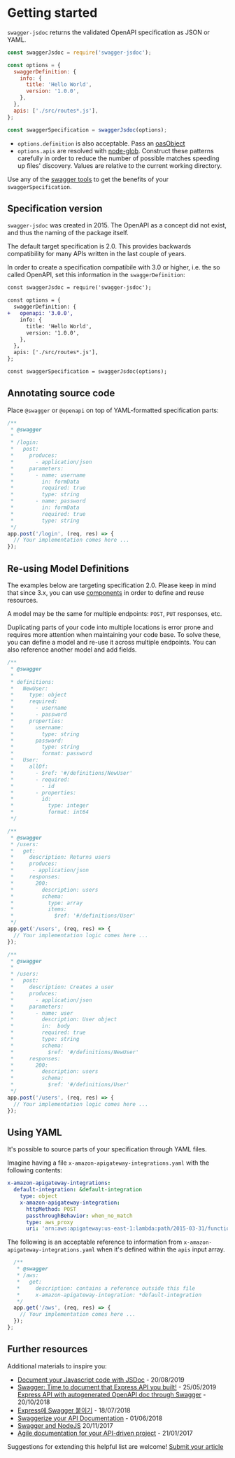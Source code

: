 # Getting started

`swagger-jsdoc` returns the validated OpenAPI specification as JSON or YAML.

```javascript
const swaggerJsdoc = require('swagger-jsdoc');

const options = {
  swaggerDefinition: {
    info: {
      title: 'Hello World',
      version: '1.0.0',
    },
  },
  apis: ['./src/routes*.js'],
};

const swaggerSpecification = swaggerJsdoc(options);
```

- `options.definition` is also acceptable. Pass an [oasObject](https://swagger.io/specification/#oasObject)
- `options.apis` are resolved with [node-glob](https://github.com/isaacs/node-glob). Construct these patterns carefully in order to reduce the number of possible matches speeding up files' discovery. Values are relative to the current working directory.

Use any of the [swagger tools](https://swagger.io/tools/) to get the benefits of your `swaggerSpecification`.

## Specification version

`swagger-jsdoc` was created in 2015. The OpenAPI as a concept did not exist, and thus the naming of the package itself.

The default target specification is 2.0. This provides backwards compatibility for many APIs written in the last couple of years.

In order to create a specification compatibile with 3.0 or higher, i.e. the so called OpenAPI, set this information in the `swaggerDefinition`:

```diff
const swaggerJsdoc = require('swagger-jsdoc');

const options = {
  swaggerDefinition: {
+   openapi: '3.0.0',
    info: {
      title: 'Hello World',
      version: '1.0.0',
    },
  },
  apis: ['./src/routes*.js'],
};

const swaggerSpecification = swaggerJsdoc(options);
```

## Annotating source code

Place `@swagger` or `@openapi` on top of YAML-formatted specification parts:

```javascript
/**
 * @swagger
 *
 * /login:
 *   post:
 *     produces:
 *       - application/json
 *     parameters:
 *       - name: username
 *         in: formData
 *         required: true
 *         type: string
 *       - name: password
 *         in: formData
 *         required: true
 *         type: string
 */
app.post('/login', (req, res) => {
  // Your implementation comes here ...
});
```

## Re-using Model Definitions

The examples below are targeting specification 2.0. Please keep in mind that since 3.x, you can use [components](https://swagger.io/docs/specification/components/) in order to define and reuse resources.

A model may be the same for multiple endpoints: `POST`, `PUT` responses, etc.

Duplicating parts of your code into multiple locations is error prone and requires more attention when maintaining your code base. To solve these, you can define a model and re-use it across multiple endpoints. You can also reference another model and add fields.

```javascript
/**
 * @swagger
 *
 * definitions:
 *   NewUser:
 *     type: object
 *     required:
 *       - username
 *       - password
 *     properties:
 *       username:
 *         type: string
 *       password:
 *         type: string
 *         format: password
 *   User:
 *     allOf:
 *       - $ref: '#/definitions/NewUser'
 *       - required:
 *         - id
 *       - properties:
 *         id:
 *           type: integer
 *           format: int64
 */

/**
 * @swagger
 * /users:
 *   get:
 *     description: Returns users
 *     produces:
 *      - application/json
 *     responses:
 *       200:
 *         description: users
 *         schema:
 *           type: array
 *           items:
 *             $ref: '#/definitions/User'
 */
app.get('/users', (req, res) => {
  // Your implementation logic comes here ...
});

/**
 * @swagger
 *
 * /users:
 *   post:
 *     description: Creates a user
 *     produces:
 *       - application/json
 *     parameters:
 *       - name: user
 *         description: User object
 *         in:  body
 *         required: true
 *         type: string
 *         schema:
 *           $ref: '#/definitions/NewUser'
 *     responses:
 *       200:
 *         description: users
 *         schema:
 *           $ref: '#/definitions/User'
 */
app.post('/users', (req, res) => {
  // Your implementation logic comes here ...
});
```

## Using YAML

It's possible to source parts of your specification through YAML files.

Imagine having a file `x-amazon-apigateway-integrations.yaml` with the following contents:

```yaml
x-amazon-apigateway-integrations:
  default-integration: &default-integration
    type: object
    x-amazon-apigateway-integration:
      httpMethod: POST
      passthroughBehavior: when_no_match
      type: aws_proxy
      uri: 'arn:aws:apigateway:us-east-1:lambda:path/2015-03-31/functions/arn:aws:lambda:us-east-1:123456789:function:helloworldlambda/invocations'
```

The following is an acceptable reference to information from `x-amazon-apigateway-integrations.yaml` when it's defined within the `apis` input array.

```javascript
  /**
   * @swagger
   * /aws:
   *   get:
   *     description: contains a reference outside this file
   *     x-amazon-apigateway-integration: *default-integration
   */
  app.get('/aws', (req, res) => {
    // Your implementation comes here ...
  });
};
```

## Further resources

Additional materials to inspire you:

- [Document your Javascript code with JSDoc](https://dev.to/paulasantamaria/document-your-javascript-code-with-jsdoc-2fbf) - 20/08/2019
- [Swagger: Time to document that Express API you built!](https://levelup.gitconnected.com/swagger-time-to-document-that-express-api-you-built-9b8faaeae563) - 25/05/2019
  [Express API with autogenerated OpenAPI doc through Swagger](https://www.acuriousanimal.com/blog/2018/10/20/express-swagger-doc) - 20/10/2018
- [Express에 Swagger 붙이기](https://gongzza.github.io/javascript/nodejs/swagger-node-express/) - 18/07/2018
- [Swaggerize your API Documentation](http://imaginativethinking.ca/swaggerize-your-api-documentation/) - 01/06/2018
- [Swagger and NodeJS](https://mherman.org/blog/swagger-and-nodejs/) 20/11/2017
- [Agile documentation for your API-driven project](https://kalinchernev.github.io/agile-documentation-api-driven-project) - 21/01/2017

Suggestions for extending this helpful list are welcome! [Submit your article](https://github.com/Surnet/swagger-jsdoc/issues/new)
